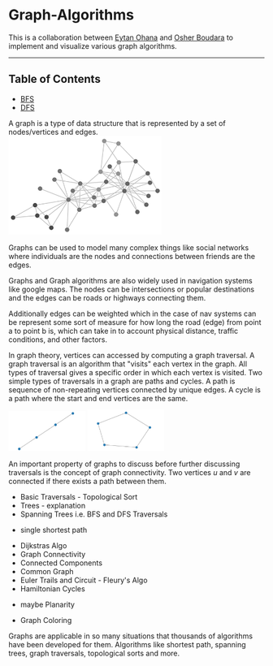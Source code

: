# Graph-Algorithms

This is a collaboration between [Eytan Ohana](https://github.com/eytan-ohana/Graph-Algorithms) and [Osher Boudara](https://github.com/osherboudara99/Graph-Algorithms) to implement and visualize various graph algorithms.

---

## Table of Contents
- [BFS](BFS.ipynb)
- [DFS](DFS.ipynb)

A graph is a type of data structure that is represented by a set of nodes/vertices and edges.  
<img src="static/graph.png" width="60%"/>

Graphs can be used to model many complex things like social networks where individuals are the nodes and connections between friends are the edges. 

Graphs and Graph algorithms are also widely used in navigation systems like google maps. The nodes can be intersections or popular destinations and the edges can be roads or highways connecting them. 

Additionally edges can be weighted which in the case of nav systems can be represent some sort of measure for how long the road (edge) from point a to point b is, which can take in to account physical distance, traffic conditions, and other factors.

In graph theory, vertices can accessed by computing a graph traversal. A graph traversal is an algorithm that "visits" each vertex in the graph. All types of traversal gives a specific order in which each vertex is visited. Two simple types of traversals in a graph are paths and cycles. A path is sequence of non-repeating vertices connected by unique edges. A cycle is a path where the start and end vertices are the same.

<p float="left">
 <img src="static/path-graph.png" width="30%"/>
 <img src="static/cycle-graph.png" width="30%"/>
</p>


An important property of graphs to discuss before further discussing traversals is the concept of graph connectivity. Two vertices *u* and *v* are connected if there exists a path between them.


* Basic Traversals - Topological Sort
* Trees - explanation
* Spanning Trees i.e. BFS and DFS Traversals
 - single shortest path
* Dijkstras Algo
* Graph Connectivity
* Connected Components
* Common Graph
* Euler Trails and Circuit - Fleury's Algo
* Hamiltonian Cycles 
 -  maybe Planarity
* Graph Coloring

Graphs are applicable in so many situations that thousands of algorithms have been developed for them. Algorithms like shortest path, spanning trees, graph traversals, topological sorts and more. 
